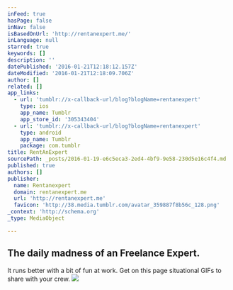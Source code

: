 ```yaml
---
inFeed: true
hasPage: false
inNav: false
isBasedOnUrl: 'http://rentanexpert.me/'
inLanguage: null
starred: true
keywords: []
description: ''
datePublished: '2016-01-21T12:18:12.157Z'
dateModified: '2016-01-21T12:18:09.706Z'
author: []
related: []
app_links:
  - url: 'tumblr://x-callback-url/blog?blogName=rentanexpert'
    type: ios
    app_name: Tumblr
    app_store_id: '305343404'
  - url: 'tumblr://x-callback-url/blog?blogName=rentanexpert'
    type: android
    app_name: Tumblr
    package: com.tumblr
title: RentAnExpert
sourcePath: _posts/2016-01-19-e6c5eca3-2ed4-4bf9-9e58-230d5e16c4f4.md
published: true
authors: []
publisher:
  name: Rentanexpert
  domain: rentanexpert.me
  url: 'http://rentanexpert.me'
  favicon: 'http://38.media.tumblr.com/avatar_359887f8b56c_128.png'
_context: 'http://schema.org'
_type: MediaObject

---
```

## The daily madness of an Freelance Expert. 

It runs better with a bit of fun at work. Get on this page situational GIFs to share with your crew.
![](https://the-grid-user-content.s3-us-west-2.amazonaws.com/c8f28a6d-12d3-4baa-bc73-2d6e6a7b5048.jpg)